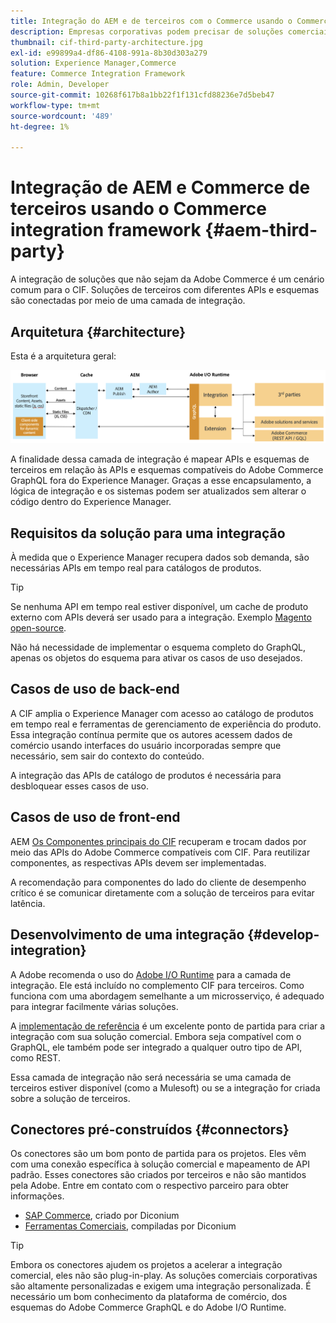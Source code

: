 ```yaml
---
title: Integração do AEM e de terceiros com o Commerce usando o Commerce integration framework
description: Empresas corporativas podem precisar de soluções comerciais adicionais de terceiros para potencializar sua loja. O Commerce integration framework (CIF) pode ser usado em tais cenários de integração para conectar uma solução comercial de terceiros ao Adobe Experience Manager usando a I/O Runtime.
thumbnail: cif-third-party-architecture.jpg
exl-id: e99899a4-df86-4108-991a-8b30d303a279
solution: Experience Manager,Commerce
feature: Commerce Integration Framework
role: Admin, Developer
source-git-commit: 10268f617b8a1bb22f1f131cfd88236e7d5beb47
workflow-type: tm+mt
source-wordcount: '489'
ht-degree: 1%

---
```


# Integração de AEM e Commerce de terceiros usando o Commerce integration framework {#aem-third-party}

A integração de soluções que não sejam da Adobe Commerce é um cenário comum para o CIF. Soluções de terceiros com diferentes APIs e esquemas são conectadas por meio de uma camada de integração.

## Arquitetura {#architecture}

Esta é a arquitetura geral:

![Visão geral da arquitetura de terceiros/não-Magento AEM](../assets//AEM_nonMagento_Architecture.png)

A finalidade dessa camada de integração é mapear APIs e esquemas de terceiros em relação às APIs e esquemas compatíveis do Adobe Commerce GraphQL fora do Experience Manager. Graças a esse encapsulamento, a lógica de integração e os sistemas podem ser atualizados sem alterar o código dentro do Experience Manager.

## Requisitos da solução para uma integração

À medida que o Experience Manager recupera dados sob demanda, são necessárias APIs em tempo real para catálogos de produtos.

>[!TIP]
>
>Se nenhuma API em tempo real estiver disponível, um cache de produto externo com APIs deverá ser usado para a integração. Exemplo [Magento open-source](https://business.adobe.com/products/magento/open-source.html).

Não há necessidade de implementar o esquema completo do GraphQL, apenas os objetos do esquema para ativar os casos de uso desejados.

## Casos de uso de back-end

A CIF amplia o Experience Manager com acesso ao catálogo de produtos em tempo real e ferramentas de gerenciamento de experiência do produto. Essa integração contínua permite que os autores acessem dados de comércio usando interfaces do usuário incorporadas sempre que necessário, sem sair do contexto do conteúdo.

A integração das APIs de catálogo de produtos é necessária para desbloquear esses casos de uso.

## Casos de uso de front-end

AEM [Os Componentes principais do CIF](https://github.com/adobe/aem-core-cif-components) recuperam e trocam dados por meio das APIs do Adobe Commerce compatíveis com CIF. Para reutilizar componentes, as respectivas APIs devem ser implementadas.

A recomendação para componentes do lado do cliente de desempenho crítico é se comunicar diretamente com a solução de terceiros para evitar latência.

## Desenvolvimento de uma integração {#develop-integration}

A Adobe recomenda o uso do [Adobe I/O Runtime](https://developer.adobe.com/apis/experienceplatform/runtime.html) para a camada de integração. Ele está incluído no complemento CIF para terceiros. Como funciona com uma abordagem semelhante a um microsserviço, é adequado para integrar facilmente várias soluções.

A [implementação de referência](https://github.com/adobe/commerce-cif-graphql-integration-reference) é um excelente ponto de partida para criar a integração com sua solução comercial. Embora seja compatível com o GraphQL, ele também pode ser integrado a qualquer outro tipo de API, como REST.

Essa camada de integração não será necessária se uma camada de terceiros estiver disponível (como a Mulesoft) ou se a integração for criada sobre a solução de terceiros.

## Conectores pré-construídos {#connectors}

Os conectores são um bom ponto de partida para os projetos. Eles vêm com uma conexão específica à solução comercial e mapeamento de API padrão. Esses conectores são criados por terceiros e não são mantidos pela Adobe. Entre em contato com o respectivo parceiro para obter informações.

* [SAP Commerce](https://github.com/diconium/commerce-cif-graphql-integration-hybris), criado por Diconium
* [Ferramentas Comerciais](https://github.com/diconium/commerce-cif-graphql-integration-commercetool), compiladas por Diconium

>[!TIP]
>
>Embora os conectores ajudem os projetos a acelerar a integração comercial, eles não são plug-in-play. As soluções comerciais corporativas são altamente personalizadas e exigem uma integração personalizada. É necessário um bom conhecimento da plataforma de comércio, dos esquemas do Adobe Commerce GraphQL e do Adobe I/O Runtime.

